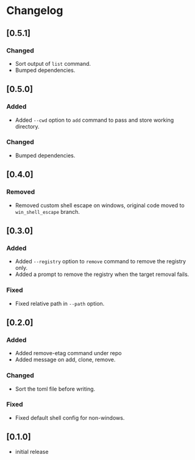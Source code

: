 # Changelog

## [0.5.1]

### Changed

- Sort output of `list` command.
- Bumped dependencies.

## [0.5.0]

### Added

- Added `--cwd` option to `add` command to pass and store working directory.

### Changed

- Bumped dependencies.

## [0.4.0]

### Removed

- Removed custom shell escape on windows, original code moved to `win_shell_escape` branch.

## [0.3.0]

### Added

- Added `--registry` option to `remove` command to remove the registry only.
- Added a prompt to remove the registry when the target removal fails.

### Fixed

- Fixed relative path in `--path` option.

## [0.2.0]

### Added

- Added remove-etag command under repo
- Added message on add, clone, remove.

### Changed

- Sort the toml file before writing.

### Fixed

- Fixed default shell config for non-windows.

## [0.1.0]

- initial release

